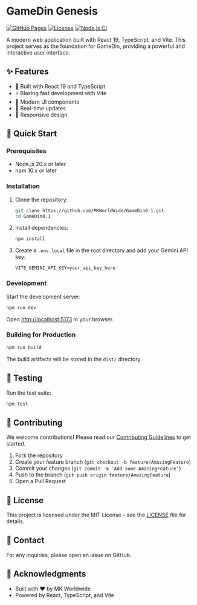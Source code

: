 # GameDin Genesis

[![GitHub Pages](https://img.shields.io/badge/GitHub%20Pages-Deployed-brightgreen)](https://mkworldwide.github.io/GameDinGenesis)
[![License](https://img.shields.io/badge/License-MIT-blue.svg)](LICENSE)
[![Node.js CI](https://github.com/MKWorldWide/GameDin0.1/actions/workflows/ci.yml/badge.svg)](https://github.com/MKWorldWide/GameDin0.1/actions/workflows/ci.yml)

A modern web application built with React 19, TypeScript, and Vite. This project serves as the foundation for GameDin, providing a powerful and interactive user interface.

## ✨ Features

- 🚀 Built with React 19 and TypeScript
- ⚡ Blazing fast development with Vite
- 🎨 Modern UI components
- 🔄 Real-time updates
- 📱 Responsive design

## 🚀 Quick Start

### Prerequisites

- Node.js 20.x or later
- npm 10.x or later

### Installation

1. Clone the repository:
   ```bash
   git clone https://github.com/MKWorldWide/GameDin0.1.git
   cd GameDin0.1
   ```

2. Install dependencies:
   ```bash
   npm install
   ```

3. Create a `.env.local` file in the root directory and add your Gemini API key:
   ```env
   VITE_GEMINI_API_KEY=your_api_key_here
   ```

### Development

Start the development server:
```bash
npm run dev
```

Open [http://localhost:5173](http://localhost:5173) in your browser.

### Building for Production

```bash
npm run build
```

The build artifacts will be stored in the `dist/` directory.

## 🧪 Testing

Run the test suite:
```bash
npm test
```

## 🤝 Contributing

We welcome contributions! Please read our [Contributing Guidelines](CONTRIBUTING.md) to get started.

1. Fork the repository
2. Create your feature branch (`git checkout -b feature/AmazingFeature`)
3. Commit your changes (`git commit -m 'Add some AmazingFeature'`)
4. Push to the branch (`git push origin feature/AmazingFeature`)
5. Open a Pull Request

## 📄 License

This project is licensed under the MIT License - see the [LICENSE](LICENSE) file for details.

## 📧 Contact

For any inquiries, please open an issue on GitHub.

## 🙏 Acknowledgments

- Built with ❤️ by MK Worldwide
- Powered by React, TypeScript, and Vite
